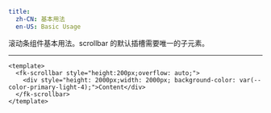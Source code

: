 ```yaml
title:
  zh-CN: 基本用法
  en-US: Basic Usage
```


滚动条组件基本用法。scrollbar 的默认插槽需要唯一的子元素。

---


```vue { "component": true } 
<template>
  <fk-scrollbar style="height:200px;overflow: auto;">
    <div style="height: 2000px;width: 2000px; background-color: var(--color-primary-light-4);">Content</div>
  </fk-scrollbar>
</template>
```
